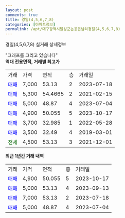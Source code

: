 ```yaml
---
layout: post
comments: true
title: 경일(4,5,6,7,8)
categories: [아파트정보]
permalink: /apt/대구광역시달성군논공읍남리경일(4,5,6,7,8)
---
```


경일(4,5,6,7,8) 실거래 상세정보

<script type="text/javascript">
  google.charts.load('current', {'packages':['line', 'corechart']});
  google.charts.setOnLoadCallback(drawChart);

  function drawChart() {
    var data = new google.visualization.DataTable();
    data.addColumn('date', '거래일');
    data.addColumn('number', "매매");
    data.addColumn('number', "전세");
    data.addColumn('number', "전매");

    data.addRows([[new Date(Date.parse("2023-10-17")), 4900, null, null], [new Date(Date.parse("2023-09-13")), 5000, null, null], [new Date(Date.parse("2023-07-18")), 7000, null, null], [new Date(Date.parse("2023-07-04")), 5000, null, null]]);

    var options = {
      hAxis: {
        format: 'yyyy/MM/dd'
      },    
      lineWidth: 0,
      pointsVisible: true,    
      title: '최근 1년간 유형별 실거래가 분포',
      legend: { position: 'bottom' }
    };

    var formatter = new google.visualization.NumberFormat({pattern:'###,###'} );
    formatter.format(data, 1);
    formatter.format(data, 2);
    
    setTimeout(function() {
        var chart = new google.visualization.LineChart(document.getElementById('columnchart_material'));
        chart.draw(data, (options));
        document.getElementById('loading').style.display = 'none';
    }, 200);
  }
</script>


<div id="loading" style="z-index:20; display: block; margin-left: 0px">"그래프를 그리고 있습니다"</div>
<div id="columnchart_material" style="width: 95%; margin-left: 0px; display: block"></div>
<!-- contents start -->
<b>역대 전용면적, 거래별 최고가</b>
<table class="sortable">
    <tr>
      <td>거래</td>
      <td>가격</td>
      <td>면적</td>
      <td>층</td>
      <td>거래일</td>
    </tr>
        <tr>
          <td><a style="color: blue">매매</a></td>
          <td>7,000</td>
          <td>53.13</td>
          <td>2</td>
          <td>2023-07-18</td>
        </tr>            <tr>
          <td><a style="color: blue">매매</a></td>
          <td>5,300</td>
          <td>54.4665</td>
          <td>2</td>
          <td>2021-02-15</td>
        </tr>            <tr>
          <td><a style="color: blue">매매</a></td>
          <td>5,000</td>
          <td>48.87</td>
          <td>4</td>
          <td>2023-07-04</td>
        </tr>            <tr>
          <td><a style="color: blue">매매</a></td>
          <td>4,900</td>
          <td>50.055</td>
          <td>5</td>
          <td>2023-10-17</td>
        </tr>            <tr>
          <td><a style="color: blue">매매</a></td>
          <td>3,700</td>
          <td>32.985</td>
          <td>1</td>
          <td>2022-05-28</td>
        </tr>            <tr>
          <td><a style="color: blue">매매</a></td>
          <td>3,500</td>
          <td>32.49</td>
          <td>4</td>
          <td>2019-03-01</td>
        </tr>        
        <tr>
              <td><a style="color: darkgreen">전세</a></td>
              <td>4,500</td>
              <td>53.13</td>
              <td>3</td>
              <td>2021-12-01</td>
            </tr>        
    
</table>

<b>최근 1년간 거래 내역</b>

<table class="sortable">
    <tr>
      <td>거래</td>
      <td>가격</td>
      <td>면적</td>
      <td>층</td>
      <td>거래일</td>
    </tr>
    <tr>
      <td><a style="color: blue">매매</a></td>
      <td>4,900</td>
      <td>50.055</td>
      <td>5</td>
      <td>2023-10-17</td>
    </tr>          <tr>
      <td><a style="color: blue">매매</a></td>
      <td>5,000</td>
      <td>53.13</td>
      <td>4</td>
      <td>2023-09-13</td>
    </tr>          <tr>
      <td><a style="color: blue">매매</a></td>
      <td>7,000</td>
      <td>53.13</td>
      <td>2</td>
      <td>2023-07-18</td>
    </tr>          <tr>
      <td><a style="color: blue">매매</a></td>
      <td>5,000</td>
      <td>48.87</td>
      <td>4</td>
      <td>2023-07-04</td>
    </tr>      </table>
<!-- contents end -->    

